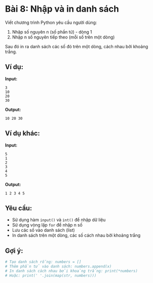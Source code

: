 # Bài 8: Nhập và in danh sách

Viết chương trình Python yêu cầu người dùng:
1. Nhập số nguyên n (số phần tử) - dòng 1
2. Nhập n số nguyên tiếp theo (mỗi số trên một dòng)

Sau đó in ra danh sách các số đó trên một dòng, cách nhau bởi khoảng trắng.

## Ví dụ:

**Input:**
```
3
10
20
30
```

**Output:**
```
10 20 30
```

## Ví dụ khác:

**Input:**
```
5
1
2
3
4
5
```

**Output:**
```
1 2 3 4 5
```

## Yêu cầu:
- Sử dụng hàm `input()` và `int()` để nhập dữ liệu
- Sử dụng vòng lặp `for` để nhập n số
- Lưu các số vào danh sách (list)
- In danh sách trên một dòng, các số cách nhau bởi khoảng trắng

## Gợi ý:
```python
# Tạo danh sách rỗng: numbers = []
# Thêm phần tử vào danh sách: numbers.append(x)
# In danh sách cách nhau bởi khoảng trắng: print(*numbers)
# Hoặc: print(' '.join(map(str, numbers)))
```
